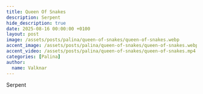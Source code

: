 ```yaml
---
title: Queen Of Snakes
description: Serpent
hide_description: true
date: 2025-08-16 00:00:00 +0100
layout: post
image: /assets/posts/palina/queen-of-snakes/queen-of-snakes.webp
accent_image: /assets/posts/palina/queen-of-snakes/queen-of-snakes.webp
accent_video: /assets/posts/palina/queen-of-snakes/queen-of-snakes.mp4
categories: [Palina]
author:
  name: Valknar
---
```


Serpent